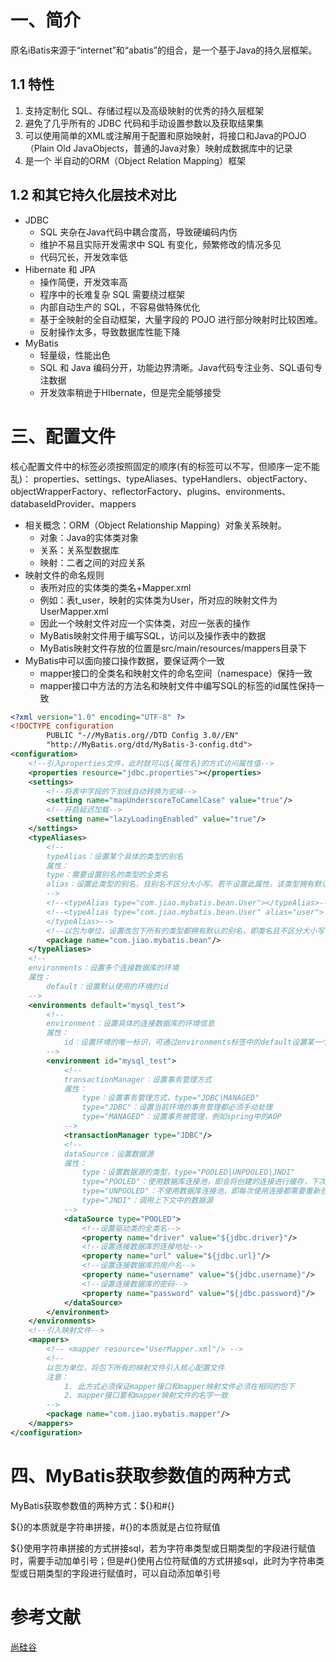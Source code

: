 # 一、简介

原名iBatis来源于“internet”和“abatis”的组合，是一个基于Java的持久层框架。

## 1.1 特性

1. 支持定制化 SQL、存储过程以及高级映射的优秀的持久层框架
2. 避免了几乎所有的 JDBC 代码和手动设置参数以及获取结果集
3. 可以使用简单的XML或注解用于配置和原始映射，将接口和Java的POJO（Plain Old JavaObjects，普通的Java对象）映射成数据库中的记录
4. 是一个 半自动的ORM（Object Relation Mapping）框架

## 1.2 和其它持久化层技术对比

* JDBC
  * SQL 夹杂在Java代码中耦合度高，导致硬编码内伤
  * 维护不易且实际开发需求中 SQL 有变化，频繁修改的情况多见
  * 代码冗长，开发效率低
* Hibernate 和 JPA
  * 操作简便，开发效率高
  * 程序中的长难复杂 SQL 需要绕过框架
  * 内部自动生产的 SQL，不容易做特殊优化
  * 基于全映射的全自动框架，大量字段的 POJO 进行部分映射时比较困难。
  * 反射操作太多，导致数据库性能下降
* MyBatis
  * 轻量级，性能出色
  * SQL 和 Java 编码分开，功能边界清晰。Java代码专注业务、SQL语句专注数据
  * 开发效率稍逊于HIbernate，但是完全能够接受

# 三、配置文件

核心配置文件中的标签必须按照固定的顺序(有的标签可以不写，但顺序一定不能乱)： properties、settings、typeAliases、typeHandlers、objectFactory、objectWrapperFactory、reflectorFactory、plugins、environments、databaseIdProvider、mappers

* 相关概念：ORM（Object Relationship Mapping）对象关系映射。
    * 对象：Java的实体类对象
    * 关系：关系型数据库
    * 映射：二者之间的对应关系
* 映射文件的命名规则
    * 表所对应的实体类的类名+Mapper.xml
    * 例如：表t_user，映射的实体类为User，所对应的映射文件为UserMapper.xml
    * 因此一个映射文件对应一个实体类，对应一张表的操作
    * MyBatis映射文件用于编写SQL，访问以及操作表中的数据
    * MyBatis映射文件存放的位置是src/main/resources/mappers目录下
* MyBatis中可以面向接口操作数据，要保证两个一致
    * mapper接口的全类名和映射文件的命名空间（namespace）保持一致
    * mapper接口中方法的方法名和映射文件中编写SQL的标签的id属性保持一致


``` xml
<?xml version="1.0" encoding="UTF-8" ?>
<!DOCTYPE configuration
        PUBLIC "-//MyBatis.org//DTD Config 3.0//EN"
        "http://MyBatis.org/dtd/MyBatis-3-config.dtd">
<configuration>
    <!--引入properties文件，此时就可以${属性名}的方式访问属性值-->
    <properties resource="jdbc.properties"></properties>
    <settings>
        <!--将表中字段的下划线自动转换为驼峰-->
        <setting name="mapUnderscoreToCamelCase" value="true"/>
        <!--开启延迟加载-->
        <setting name="lazyLoadingEnabled" value="true"/>
    </settings>
    <typeAliases>
        <!--
        typeAlias：设置某个具体的类型的别名
        属性：
        type：需要设置别名的类型的全类名
        alias：设置此类型的别名，且别名不区分大小写。若不设置此属性，该类型拥有默认的别名，即类名
        -->
        <!--<typeAlias type="com.jiao.mybatis.bean.User"></typeAlias>-->
        <!--<typeAlias type="com.jiao.mybatis.bean.User" alias="user">
        </typeAlias>-->
        <!--以包为单位，设置改包下所有的类型都拥有默认的别名，即类名且不区分大小写-->
        <package name="com.jiao.mybatis.bean"/>
    </typeAliases>
    <!--
    environments：设置多个连接数据库的环境
    属性：
        default：设置默认使用的环境的id
    -->
    <environments default="mysql_test">
        <!--
        environment：设置具体的连接数据库的环境信息
        属性：
            id：设置环境的唯一标识，可通过environments标签中的default设置某一个环境的id，表示默认使用的环境
        -->
        <environment id="mysql_test">
            <!--
            transactionManager：设置事务管理方式
            属性：
                type：设置事务管理方式，type="JDBC|MANAGED"
                type="JDBC"：设置当前环境的事务管理都必须手动处理
                type="MANAGED"：设置事务被管理，例如spring中的AOP
            -->
            <transactionManager type="JDBC"/>
            <!--
            dataSource：设置数据源
            属性：
                type：设置数据源的类型，type="POOLED|UNPOOLED|JNDI"
                type="POOLED"：使用数据库连接池，即会将创建的连接进行缓存，下次使用可以从缓存中直接获取，不需要重新创建
                type="UNPOOLED"：不使用数据库连接池，即每次使用连接都需要重新创建
                type="JNDI"：调用上下文中的数据源
            -->
            <dataSource type="POOLED">
                <!--设置驱动类的全类名-->
                <property name="driver" value="${jdbc.driver}"/>
                <!--设置连接数据库的连接地址-->
                <property name="url" value="${jdbc.url}"/>
                <!--设置连接数据库的用户名-->
                <property name="username" value="${jdbc.username}"/>
                <!--设置连接数据库的密码-->
                <property name="password" value="${jdbc.password}"/>
            </dataSource>
        </environment>
    </environments>
    <!--引入映射文件-->
    <mappers>
        <!-- <mapper resource="UserMapper.xml"/> -->
        <!--
        以包为单位，将包下所有的映射文件引入核心配置文件
        注意：
            1. 此方式必须保证mapper接口和mapper映射文件必须在相同的包下
            2. mapper接口要和mapper映射文件的名字一致
        -->
        <package name="com.jiao.mybatis.mapper"/>
    </mappers>
</configuration>
```

# 四、MyBatis获取参数值的两种方式

MyBatis获取参数值的两种方式：${}和#{}

${}的本质就是字符串拼接，#{}的本质就是占位符赋值

${}使用字符串拼接的方式拼接sql，若为字符串类型或日期类型的字段进行赋值时，需要手动加单引号；但是#{}使用占位符赋值的方式拼接sql，此时为字符串类型或日期类型的字段进行赋值时，可以自动添加单引号




# 参考文献

[尚硅谷](https://www.bilibili.com/video/BV1VP4y1c7j7)
